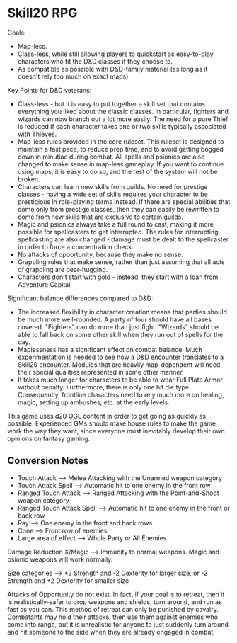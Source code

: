 # Skill20 RPG

Goals:

- Map-less.
- Class-less, while still allowing players to quickstart as easy-to-play characters who fit the D&D classes if they choose to.
- As compatible as possible with D&D-family material (as long as it doesn't rely too much on exact maps).

Key Points for D&D veterans:

- Class-less - but it is easy to put together a skill set that contains everything you liked about the classic classes. In particular, fighters and wizards can now branch out a lot more easily. The need for a pure Thief is reduced if each character takes one or two skills typically associated with Thieves.
- Map-less rules provided in the core ruleset. This ruleset is designed to maintain a fast pace, to reduce prep time, and to avoid getting bogged down in minutiae during combat. All spells and psionics are also changed to make sense in map-less gameplay. If you want to continue using maps, it is easy to do so, and the rest of the system will not be broken.
- Characters can learn new skills from guilds. No need for prestige classes - having a wide set of skills requires your character to be prestigious in role-playing terms instead. If there are special abilities that come only from prestige classes, then they can easily be rewritten to come from new skills that are exclusive to certain guilds.
- Magic and psionics always take a full round to cast, making it more possible for spellcasters to get interrupted. The rules for interrupting spellcasting are also changed - damage must be dealt to the spellcaster in order to force a concentration check.
- No attacks of opportunity, because they make no sense.
- Grappling rules that make sense, rather than just assuming that all acts of grappling are bear-hugging.
- Characters don't start with gold - instead, they start with a loan from Adventure Capital.

Significant balance differences compared to D&D:

- The increased flexibility in character creation means that parties should be much more well-rounded. A party of four should have all bases covered. "Fighters" can do more than just fight. "Wizards" should be able to fall back on some other skill when they run out of spells for the day.
- Maplessness has a significant effect on combat balance. Much experimentation is needed to see how a D&D encounter translates to a Skill20 encounter. Modules that are heavily map-dependent will need their special qualities represented in some other manner.
- It takes much longer for characters to be able to wear Full Plate Armor without penalty. Furthermore, there is only one hit die type. Consequently, frontline characters need to rely much more on healing, magic, setting up ambushes, etc. at the early levels.

This game uses d20 OGL content in order to get going as quickly as possible. Experienced GMs should make house rules to make the game work the way they want, since everyone must inevitably develop their own opinions on fantasy gaming.

## Conversion Notes

- Touch Attack --> Melee Attacking with the Unarmed weapon category
- Touch Attack Spell --> Automatic hit to one enemy in the front row
- Ranged Touch Attack --> Ranged Attacking with the Point-and-Shoot weapon category
- Ranged Touch Attack Spell --> Automatic hit to one enemy in the front or back row
- Ray --> One enemy in the front and back rows
- Cone --> Front row of enemies
- Large area of effect --> Whole Party or All Enemies

Damage Reduction X/Magic --> Immunity to normal weapons. Magic and psionic weapons will work normally.

Size categories --> +2 Strength and -2 Dexterity for larger size, or -2 Strength and +2 Dexterity for smaller size

Attacks of Opportunity do not exist. In fact, if your goal is to retreat, then it is realistically-safer to drop weapons and shields, turn around, and run as fast as you can. This method of retreat can only be punished by cavalry. Combatants may hold their attacks, then use them against enemies who come into range, but it is unrealistic for anyone to just suddenly turn around and hit someone to the side when they are already engaged in combat.